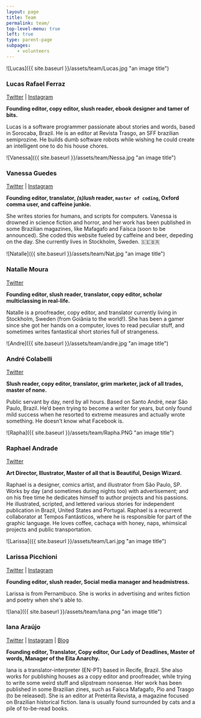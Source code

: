 ```yaml
---
layout: page
title: Team
permalink: team/
top-level-menu: true
left: true
type: parent-page
subpages: 
    - volunteers
---
```


![Lucas]({{ site.baseurl }}/assets/team/Lucas.jpg "an image title")


### Lucas Rafael Ferraz

[Twitter](https://twitter.com/ferraz_lucas) &#124; [Instagram](https://www.instagram.com/ferraz_lucas)

**Founding editor, copy editor, slush reader, ebook designer and tamer of bits.**

Lucas is a software programmer passionate about stories and words, based in Sorocaba, Brazil. He is an editor at Revista Trasgo, an SFF brazilian semiprozine. He builds dumb software robots while wishing he could create an intelligent one to do his house chores.

![Vanessa]({{ site.baseurl }}/assets/team/Nessa.jpg "an image title")

### Vanessa Guedes

[Twitter](https://twitter.com/nessoila) &#124; [Instagram](https://www.instagram.com/sayhellotovanessa)

**Founding editor, translator, *(s)lush* reader, `master of coding`, Oxford comma user, and caffeine junkie.**


 She writes stories for humans, and scripts for computers. Vanessa is drowned in science fiction and horror, and her work has been published in some Brazilian magazines, like Mafagafo and Faísca (soon to be announced). She coded this website fueled by caffeine and beer, depeding on the day. She currently lives in Stockholm, Sweden. 🇸🇪🇧🇷

 ![Natalle]({{ site.baseurl }}/assets/team/Nat.jpg "an image title")

### Natalle Moura

[Twitter](https://twitter.com/natalledm)

**Founding editor, slush reader, translator, copy editor, scholar multiclassing in real-life.**


 Natalle is a proofreader, copy editor, and translator currently living in Stockholm, Sweden (from Goiânia to the world!). She has been a gamer since she got her hands on a computer, loves to read peculiar stuff, and sometimes writes fantastical short stories full of strangeness.

![Andre]({{ site.baseurl }}/assets/team/andre.jpg "an image title")

### André Colabelli

[Twitter](https://twitter.com/AndreColabelli)

**Slush reader, copy editor, translator, grim marketer, jack of all trades, master of none.**

Public servant by day, nerd by all hours. Based on Santo André, near São Paulo, Brazil. He’d been trying to become a writer for years, but only found mild success when he resorted to extreme measures and actually wrote something. He doesn’t know what Facebook is.

![Rapha]({{ site.baseurl }}/assets/team/Rapha.PNG "an image title")

### Raphael Andrade

[Twitter](https://twitter.com/msrapoo)

**Art Director, Illustrator, Master of all that is Beautiful, Design Wizard.**

Raphael is a designer, comics artist, and illustrator from São Paulo, SP. Works by day (and sometimes during nights too) with advertisement; and on his free time he dedicates himself to author projects and his passions. He illustrated, scripted, and lettered various stories for independent publication in Brazil, United States and Portugal. Raphael is a recurrent collaborator at Tempos Fantásticos, where he is responsible for part of the graphic language. He loves coffee, cachaça with honey, naps, whimsical projects and public transportation.

![Larissa]({{ site.baseurl }}/assets/team/Lari.jpg "an image title")

### Larissa Picchioni

[Twitter](https://twitter.com/LpSaliras) &#124; [Instagram](https://www.instagram.com/lpsaliras/)

**Founding editor, slush reader, Social media manager and headmistress.**

Larissa is from Pernambuco. She is works in advertising and writes fiction and poetry when she's able to.


![Iana]({{ site.baseurl }}/assets/team/Iana.png "an image title")

### Iana Araújo

[Twitter](https://twitter.com/ianatxt) &#124; [Instagram](http://instagram.com/ianatxt) &#124; [Blog](http://ianatxt.tumblr.com)

**Founding editor, Translator, Copy editor, Our Lady of Deadlines, Master of words, Manager of the Eita Anarchy.**

Iana is a translator-interpreter (EN-PT) based in Recife, Brazil. She also works for publishing houses as a copy editor and proofreader, while trying to write some weird stuff and slipstream nonsense. Her work has been published in some Brazilian zines, such as Faísca Mafagafo, Pio and Trasgo (to be released). She is an editor at Pretérita Revista, a magazine focused on Brazilian historical fiction. Iana is usually found surrounded by cats and a pile of to-be-read books.

